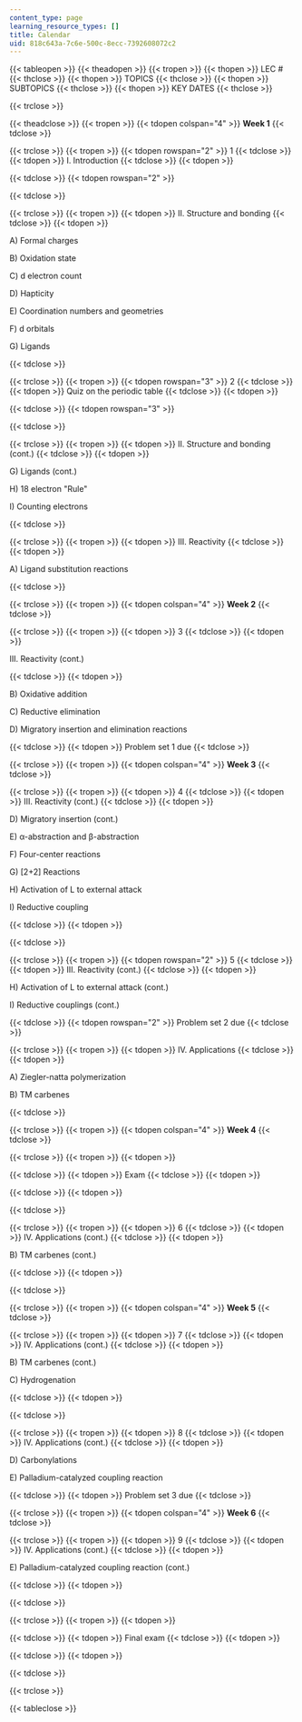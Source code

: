 ```yaml
---
content_type: page
learning_resource_types: []
title: Calendar
uid: 818c643a-7c6e-500c-8ecc-7392608072c2
---
```


{{< tableopen >}}
{{< theadopen >}}
{{< tropen >}}
{{< thopen >}}
LEC #
{{< thclose >}}
{{< thopen >}}
TOPICS
{{< thclose >}}
{{< thopen >}}
SUBTOPICS
{{< thclose >}}
{{< thopen >}}
KEY DATES
{{< thclose >}}

{{< trclose >}}

{{< theadclose >}}
{{< tropen >}}
{{< tdopen colspan="4" >}}
**Week 1**
{{< tdclose >}}

{{< trclose >}}
{{< tropen >}}
{{< tdopen rowspan="2" >}}
1
{{< tdclose >}}
{{< tdopen >}}
I. Introduction
{{< tdclose >}}
{{< tdopen >}}

{{< tdclose >}}
{{< tdopen rowspan="2" >}}

{{< tdclose >}}

{{< trclose >}}
{{< tropen >}}
{{< tdopen >}}
II. Structure and bonding
{{< tdclose >}}
{{< tdopen >}}


A) Formal charges

B) Oxidation state

C) d electron count

D) Hapticity

E) Coordination numbers and geometries

F) d orbitals

G) Ligands


{{< tdclose >}}

{{< trclose >}}
{{< tropen >}}
{{< tdopen rowspan="3" >}}
2
{{< tdclose >}}
{{< tdopen >}}
Quiz on the periodic table
{{< tdclose >}}
{{< tdopen >}}

{{< tdclose >}}
{{< tdopen rowspan="3" >}}

{{< tdclose >}}

{{< trclose >}}
{{< tropen >}}
{{< tdopen >}}
II. Structure and bonding (cont.)
{{< tdclose >}}
{{< tdopen >}}


G) Ligands (cont.)

H) 18 electron "Rule"

I) Counting electrons


{{< tdclose >}}

{{< trclose >}}
{{< tropen >}}
{{< tdopen >}}
III. Reactivity
{{< tdclose >}}
{{< tdopen >}}


A) Ligand substitution reactions


{{< tdclose >}}

{{< trclose >}}
{{< tropen >}}
{{< tdopen colspan="4" >}}
**Week 2**
{{< tdclose >}}

{{< trclose >}}
{{< tropen >}}
{{< tdopen >}}
3
{{< tdclose >}}
{{< tdopen >}}


III. Reactivity (cont.)


{{< tdclose >}}
{{< tdopen >}}


B) Oxidative addition

C) Reductive elimination

D) Migratory insertion and elimination reactions


{{< tdclose >}}
{{< tdopen >}}
Problem set 1 due
{{< tdclose >}}

{{< trclose >}}
{{< tropen >}}
{{< tdopen colspan="4" >}}
**Week 3**
{{< tdclose >}}

{{< trclose >}}
{{< tropen >}}
{{< tdopen >}}
4
{{< tdclose >}}
{{< tdopen >}}
III. Reactivity (cont.)
{{< tdclose >}}
{{< tdopen >}}


D) Migratory insertion (cont.)

E) α-abstraction and β-abstraction

F) Four-center reactions

G) \[2+2\] Reactions

H) Activation of L to external attack

I) Reductive coupling


{{< tdclose >}}
{{< tdopen >}}

{{< tdclose >}}

{{< trclose >}}
{{< tropen >}}
{{< tdopen rowspan="2" >}}
5
{{< tdclose >}}
{{< tdopen >}}
III. Reactivity (cont.)
{{< tdclose >}}
{{< tdopen >}}


H) Activation of L to external attack (cont.)

I) Reductive couplings (cont.)


{{< tdclose >}}
{{< tdopen rowspan="2" >}}
Problem set 2 due
{{< tdclose >}}

{{< trclose >}}
{{< tropen >}}
{{< tdopen >}}
IV. Applications
{{< tdclose >}}
{{< tdopen >}}


A) Ziegler-natta polymerization

B) TM carbenes


{{< tdclose >}}

{{< trclose >}}
{{< tropen >}}
{{< tdopen colspan="4" >}}
**Week 4**
{{< tdclose >}}

{{< trclose >}}
{{< tropen >}}
{{< tdopen >}}

{{< tdclose >}}
{{< tdopen >}}
Exam
{{< tdclose >}}
{{< tdopen >}}

{{< tdclose >}}
{{< tdopen >}}

{{< tdclose >}}

{{< trclose >}}
{{< tropen >}}
{{< tdopen >}}
6
{{< tdclose >}}
{{< tdopen >}}
IV. Applications (cont.)
{{< tdclose >}}
{{< tdopen >}}


B) TM carbenes (cont.)


{{< tdclose >}}
{{< tdopen >}}

{{< tdclose >}}

{{< trclose >}}
{{< tropen >}}
{{< tdopen colspan="4" >}}
**Week 5**
{{< tdclose >}}

{{< trclose >}}
{{< tropen >}}
{{< tdopen >}}
7
{{< tdclose >}}
{{< tdopen >}}
IV. Applications (cont.)
{{< tdclose >}}
{{< tdopen >}}


B) TM carbenes (cont.)

C) Hydrogenation


{{< tdclose >}}
{{< tdopen >}}

{{< tdclose >}}

{{< trclose >}}
{{< tropen >}}
{{< tdopen >}}
8
{{< tdclose >}}
{{< tdopen >}}
IV. Applications (cont.)
{{< tdclose >}}
{{< tdopen >}}


D) Carbonylations

E) Palladium-catalyzed coupling reaction


{{< tdclose >}}
{{< tdopen >}}
Problem set 3 due
{{< tdclose >}}

{{< trclose >}}
{{< tropen >}}
{{< tdopen colspan="4" >}}
**Week 6**
{{< tdclose >}}

{{< trclose >}}
{{< tropen >}}
{{< tdopen >}}
9
{{< tdclose >}}
{{< tdopen >}}
IV. Applications (cont.)
{{< tdclose >}}
{{< tdopen >}}


E) Palladium-catalyzed coupling reaction (cont.)


{{< tdclose >}}
{{< tdopen >}}

{{< tdclose >}}

{{< trclose >}}
{{< tropen >}}
{{< tdopen >}}

{{< tdclose >}}
{{< tdopen >}}
Final exam
{{< tdclose >}}
{{< tdopen >}}

{{< tdclose >}}
{{< tdopen >}}

{{< tdclose >}}

{{< trclose >}}

{{< tableclose >}}
